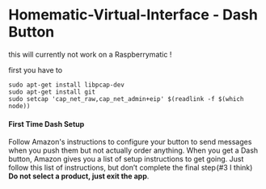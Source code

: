 # Homematic-Virtual-Interface  - Dash Button

this will currently not work on a Raspberrymatic !

first you have to 

 ```
sudo apt-get install libpcap-dev
sudo apt-get install git
sudo setcap 'cap_net_raw,cap_net_admin+eip' $(readlink -f $(which node))
 ```



#### First Time Dash Setup

Follow Amazon's instructions to configure your button to send messages when you push them but not actually order anything. When you get a Dash button, Amazon gives you a list of setup instructions to get going. Just follow this list of instructions, but don’t complete the final step (#3 I think) **Do not select a product, just exit the app**.

